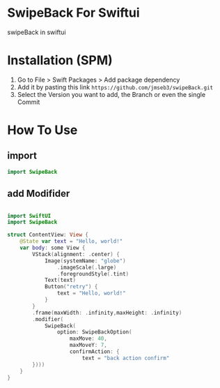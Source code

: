 # SwipeBack For Swiftui
swipeBack in swiftui

# Installation (SPM)
1. Go to File > Swift Packages > Add package dependency
2. Add it by pasting this link `https://github.com/jmseb3/swipeBack.git`
3. Select the Version you want to add, the Branch or even the single Commit

# How To Use

## import
~~~swift
import SwipeBack
~~~

## add Modifider
~~~swift

import SwiftUI
import SwipeBack

struct ContentView: View {
    @State var text = "Hello, world!"
    var body: some View {
        VStack(alignment: .center) {
            Image(systemName: "globe")
                .imageScale(.large)
                .foregroundStyle(.tint)
            Text(text)
            Button("retry") {
                text = "Hello, world!"
            }
        }
        .frame(maxWidth: .infinity,maxHeight: .infinity)
        .modifier(
            SwipeBack(
                option: SwipeBackOption(
                    maxMove: 40,
                    maxMoveY: 7,
                    confirmAction: {
                        text = "back action confirm"
        })))
    }
}
~~~
